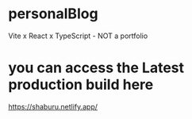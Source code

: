 # personalBlog
Vite x React x TypeScript - NOT a portfolio

# you can access the Latest production build here
https://shaburu.netlify.app/
